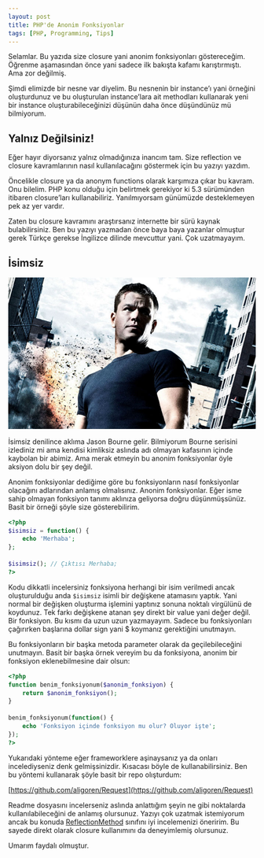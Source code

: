 ```yaml
---
layout: post
title: PHP'de Anonim Fonksiyonlar
tags: [PHP, Programming, Tips]
---
```


Selamlar. Bu yazıda size closure yani anonim fonksiyonları göstereceğim. Öğrenme aşamasından önce yani sadece ilk bakışta kafamı karıştırmıştı. Ama zor değilmiş.

Şimdi elimizde bir nesne var diyelim. Bu nesnenin bir instance’ı yani örneğini oluşturdunuz ve bu oluşturulan instance’lara ait methodları kullanarak yeni bir instance oluşturabileceğinizi düşünün daha önce düşündünüz mü bilmiyorum.

## Yalnız Değilsiniz!

<!--more-->

Eğer hayır diyorsanız yalnız olmadığınıza inancım tam. Size reflection ve closure kavramlarının nasıl kullanılacağını göstermek için bu yazıyı yazdım.

Öncelikle closure ya da anonym functions olarak karşımıza çıkar bu kavram. Onu bilelim. PHP konu olduğu için belirtmek gerekiyor ki 5.3 sürümünden itibaren closure’ları kullanabiliriz. Yanılmıyorsam günümüzde desteklemeyen pek az yer vardır.

Zaten bu closure kavramını araştırsanız internette bir sürü kaynak bulabilirsiniz. Ben bu yazıyı yazmadan önce baya baya yazanlar olmuştur gerek Türkçe gerekse İngilizce dilinde mevcuttur yani. Çok uzatmayayım.

## İsimsiz

![/images/posts/bourne.jpg](/images/posts/bourne.jpg)

İsimsiz denilince aklıma Jason Bourne gelir. Bilmiyorum Bourne serisini izlediniz mi ama kendisi kimliksiz aslında adı olmayan kafasının içinde kaybolan bir abimiz. Ama merak etmeyin bu anonim fonksiyonlar öyle aksiyon dolu bir şey değil.

Anonim fonksiyonlar dediğime göre bu fonksiyonların nasıl fonksiyonlar olacağını adlarından anlamış olmalısınız. Anonim fonksiyonlar. Eğer isme sahip olmayan fonksiyon tanımı aklınıza geliyorsa doğru düşünmüşsünüz. Basit bir örneği şöyle size gösterebilirim.

```php
<?php
$isimsiz = function() {
	echo 'Merhaba';
};

$isimsiz(); // Çıktısı Merhaba;
?>
```

Kodu dikkatli incelersiniz fonksiyona herhangi bir isim verilmedi ancak oluşturulduğu anda `$isimsiz` isimli bir değişkene atamasını yaptık. Yani normal bir değişken oluşturma işlemini yaptınız sonuna noktalı virgülünü de koydunuz. Tek farkı değişkene atanan şey direkt bir value yani değer değil. Bir fonksiyon. Bu kısmı da uzun uzun yazmayayım. Sadece bu fonksiyonları çağırırken başlarına dollar sign yani $ koymanız gerektiğini unutmayın.

Bu fonksiyonların bir başka metoda parameter olarak da geçilebileceğini unutmayın. Basit bir başka örnek vereyim bu da fonksiyona, anonim bir fonksiyon eklenebilmesine dair olsun:

```php
<?php
function benim_fonksiyonum($anonim_fonksiyon) {
	return $anonim_fonksiyon();
}

benim_fonksiyonum(function() {
	echo 'Fonksiyon içinde fonksiyon mu olur? Oluyor işte';
});
?>
```

Yukarıdaki yönteme eğer frameworklere aşinaysanız ya da onları incelediyseniz denk gelmişsinizdir. Kısacası böyle de kullanabilirsiniz. Ben bu yöntemi kullanarak şöyle basit bir repo olışturdum:

[https://github.com/aligoren/Request](https://github.com/aligoren/Request)

Readme dosyasını incelerseniz aslında anlattığım şeyin ne gibi noktalarda kullanılabileceğini de anlamış olursunuz. Yazıyı çok uzatmak istemiyorum ancak bu konuda [ReflectionMethod](https://php.net/manual/tr/class.reflectionmethod.php) sınıfını iyi incelemenizi öneririm. Bu sayede direkt olarak closure kullanımını da deneyimlemiş olursunuz.

Umarım faydalı olmuştur.